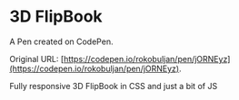 # 3D FlipBook

A Pen created on CodePen.

Original URL: [https://codepen.io/rokobuljan/pen/jORNEyz](https://codepen.io/rokobuljan/pen/jORNEyz).

Fully responsive 3D FlipBook in CSS and just a bit of JS